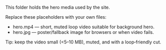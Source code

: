 This folder holds the hero media used by the site.

Replace these placeholders with your own files:
- hero.mp4 — short, muted loop video suitable for background hero.
- hero.jpg — poster/fallback image for browsers or when video fails.

Tip: keep the video small (<5–10 MB), muted, and with a loop‑friendly cut.


